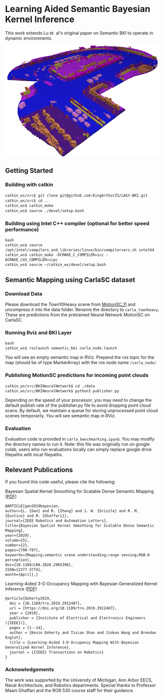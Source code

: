 # Learning Aided Semantic Bayesian Kernel Inference

This work extends Lu et. al's original paper on Semantic BKI to operate in dynamic environments.

![BKI Original](./github/take2.png)

## Getting Started

### Building with catkin

```bash
catkin_ws/src$ git clone git@github.com:KingArthurZ3/LASt-BKI.git
catkin_ws/src$ cd ..
catkin_ws$ catkin_make
catkin_ws$ source ./devel/setup.bash
```

### Building using Intel C++ compiler (optional for better speed performance)
```
bash
catkin_ws$ source /opt/intel/compilers_and_libraries/linux/bin/compilervars.sh intel64
catkin_ws$ catkin_make -DCMAKE_C_COMPILER=icc -DCMAKE_CXX_COMPILER=icpc
catkin_ws$ source ~/catkin_ws/devel/setup.bash
```

## Semantic Mapping using CarlaSC dataset

### Download Data

Please download the Town10Heavy scene from [MotionSC_11](https://drive.google.com/drive/folders/1_Mom2vipQi3XoOtBoBYlQa_Pelf9rorR?usp=sharing) and uncompress it into the data folder. 
Rename the directory to `carla_townheavy`. These are predictions from the pretrained Neural Network MotionSC on CarlaSC.



### Running Rviz and BKI Layer

```
bash
catkin_ws$ roslaunch semantic_bki carla_node.launch
```
You will see an empty semantic map in RViz. Prepend the ros topic for the map (should be of type MarkerArray) with the ros node name `/carla_node/`

### Publishing MotionSC predictions for incoming point clouds

```
catkin_ws/src/BKINeuralNetwork$ cd ./data
catkin_ws/src/BKINeuralNetwork$ python3 publisher.py
```

Depending on the speed of your processor, you may need to change the default publish rate of the publisher.py file to avoid dropping point cloud scans. By default, 
we maintain a queue for storing unprocessed point cloud scenes temporarily. You will see semantic map in RViz. 

### Evaluation
Evaluation code is provided in `carla_benchmarking.ipynb`. You may modify the directory names to run it. Note: this file was originally run on google colab, users who run evaluations locally can simply replace google drive filepaths with local filepaths.

## Relevant Publications

If you found this code useful, please cite the following:

Bayesian Spatial Kernel Smoothing for Scalable Dense Semantic Mapping ([PDF](https://ieeexplore.ieee.org/stamp/stamp.jsp?tp=&arnumber=8954837))
```
@ARTICLE{gan2019bayesian,
author={L. {Gan} and R. {Zhang} and J. W. {Grizzle} and R. M. {Eustice} and M. {Ghaffari}},
journal={IEEE Robotics and Automation Letters},
title={Bayesian Spatial Kernel Smoothing for Scalable Dense Semantic Mapping},
year={2020},
volume={5},
number={2},
pages={790-797},
keywords={Mapping;semantic scene understanding;range sensing;RGB-D perception},
doi={10.1109/LRA.2020.2965390},
ISSN={2377-3774},
month={April},}
```

Learning-Aided 3-D Occupancy Mapping with Bayesian Generalized Kernel Inference ([PDF](https://ieeexplore.ieee.org/stamp/stamp.jsp?tp=&arnumber=8713569))
```
@article{Doherty2019,
  doi = {10.1109/tro.2019.2912487},
  url = {https://doi.org/10.1109/tro.2019.2912487},
  year = {2019},
  publisher = {Institute of Electrical and Electronics Engineers ({IEEE})},
  pages = {1--14},
  author = {Kevin Doherty and Tixiao Shan and Jinkun Wang and Brendan Englot},
  title = {Learning-Aided 3-D Occupancy Mapping With Bayesian Generalized Kernel Inference},
  journal = {{IEEE} Transactions on Robotics}
}
```
### Acknowledgements

The work was supported by the University of Michigan, Ann Arbor EECS, Naval Architecture, and Robotics departments. Special thanks to Professor Maani Ghaffari and the ROB 530 course staff for their guidance.
